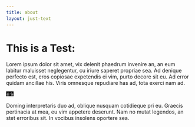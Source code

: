 ```yaml
---
title: about
layout: just-text
---
```

# This is a Test:

Lorem ipsum dolor sit amet, vix delenit phaedrum invenire an, an eum labitur maluisset neglegentur, cu iriure saperet propriae sea. Ad denique perfecto est, eros copiosae expetendis ei vim, purto decore sit eu. Ad error quidam ancillae his. Viris omnesque repudiare has ad, tota exerci nam ad.

<img src= "./elliot_zander.jpg" alt="Elliot & Zander Weaver" style="width: 20px; align: left"/>

Doming interpretaris duo ad, oblique nusquam cotidieque pri eu. Graecis pertinacia at mea, eu vim appetere deserunt. Nam no mutat legendos, an stet erroribus sit. In vocibus insolens oportere sea.
